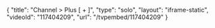 {
    "title": "Channel > Plus [ + ]",
    "type": "solo",
    "layout": "iframe-static",
    "videoId": "117404209",
    "url": "\/tvpembed\/117404209"
}